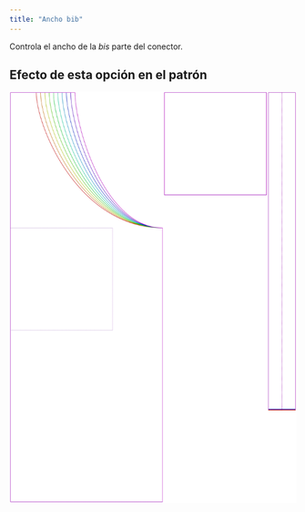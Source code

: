 ```yaml
---
title: "Ancho bib"
---
```


Controla el ancho de la _bis_ parte del conector.

## Efecto de esta opción en el patrón

![Esta imagen muestra el efecto de esta opción superponiendo varias variantes que tienen un valor diferente para esta opción](albert_bibwidth_sample.svg "Efecto de esta opción en el patrón")
